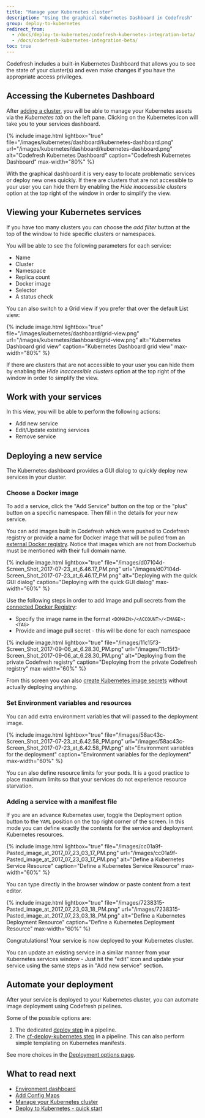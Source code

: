```yaml
---
title: "Manage your Kubernetes cluster"
description: "Using the graphical Kubernetes Dashboard in Codefresh"
group: deploy-to-kubernetes
redirect_from:
  - /docs/deploy-to-kubernetes/codefresh-kubernetes-integration-beta/
  - /docs/codefresh-kubernetes-integration-beta/
toc: true
---
```


Codefresh includes a built-in Kubernetes Dashboard that allows you to see the state of your cluster(s) and even make changes if you have the appropriate access privileges.

## Accessing the Kubernetes Dashboard

After [adding a cluster]({{site.baseurl}}/docs/deploy-to-kubernetes/add-kubernetes-cluster/), you will be able to manage your Kubernetes assets via the *Kubernetes tab* on the left pane. Clicking on the Kubernetes icon will take you to your services dashboard.

{% include image.html
lightbox="true"
file="/images/kubernetes/dashboard/kubernetes-dashboard.png"
url="/images/kubernetes/dashboard/kubernetes-dashboard.png"
alt="Codefresh Kubernetes Dashboard"
caption="Codefresh Kubernetes Dashboard"
max-width="80%"
  %}

With the graphical dashboard it is very easy to locate problematic services or deploy new ones quickly. If there are clusters that are not accessible to your user you can hide them by enabling the *Hide inaccessible clusters* option at the top right of the window in order to simplify the view.

## Viewing your Kubernetes services

If you have too many clusters you can choose the *add filter* button at the top of the window to hide specific clusters or namespaces.

You will be able to see the following parameters for each service:
* Name
* Cluster
* Namespace
* Replica count
* Docker image
* Selector
* A status check

You can also switch to a Grid view if you prefer that over the default List view:


{% include image.html
lightbox="true"
file="/images/kubernetes/dashboard/grid-view.png"
url="/images/kubernetes/dashboard/grid-view.png"
alt="Kubernetes Dashboard grid view"
caption="Kubernetes Dashboard grid view"
max-width="80%"
  %}

 If there are clusters that are not accessible to your user you can hide them by enabling the *Hide inaccessible clusters* option at the top right of the window in order to simplify the view.


## Work with your services

In this view, you will be able to perform the following actions:

* Add new service
* Edit/Update existing services
* Remove service


## Deploying a new service

The Kubernetes dashboard provides a GUI dialog to quickly deploy new services in your cluster.

### Choose a Docker image

To add a service, click the "Add Service" button on the top or the "plus" button on a specific namespace. Then fill in the details for your new service.

You can add images built in Codefresh which were pushed to Codefresh registry or provide a name for Docker image that will be pulled from an [external Docker registry]({{site.baseurl}}/docs/docker-registries/external-docker-registries/). Notice that images which are not from Dockerhub must be mentioned with their full domain name. 

{% include image.html 
lightbox="true" 
file="/images/d07104d-Screen_Shot_2017-07-23_at_6.46.17_PM.png" 
url="/images/d07104d-Screen_Shot_2017-07-23_at_6.46.17_PM.png" 
alt="Deploying with the quick GUI dialog"
caption="Deploying with the quick GUI dialog"
max-width="60%" 
%}


Use the following steps in order to add Image and pull secrets from the [connected Docker Registry]({{site.baseurl}}/docs/docker-registries/external-docker-registries/):
* Specify the image name in the format `<DOMAIN>/<ACCOUNT>/<IMAGE>:<TAG>`
* Provide and image pull secret - this will be done for each namespace

{% include image.html 
lightbox="true" 
file="/images/11c15f3-Screen_Shot_2017-09-06_at_6.28.30_PM.png" 
url="/images/11c15f3-Screen_Shot_2017-09-06_at_6.28.30_PM.png" 
alt="Deploying from the private Codefresh registry"
caption="Deploying from the private Codefresh registry"
max-width="60%" 
%}

From this screen you can also [create Kubernetes image secrets]({{site.baseurl}}/docs/deploy-to-kubernetes/access-docker-registry-from-kubernetes/) without actually deploying anything.


### Set Environment variables and resources

You can add extra environment variables that will passed to the deployment image.

{% include image.html 
lightbox="true" 
file="/images/58ac43c-Screen_Shot_2017-07-23_at_6.42.58_PM.png" 
url="/images/58ac43c-Screen_Shot_2017-07-23_at_6.42.58_PM.png" 
alt="Environment variables for the deployment"
caption="Environment variables for the deployment" 
max-width="60%" 
%}



You can also define resource limits for your pods.
It is a good practice to place maximum limits so that your services do not experience resource starvation.


### Adding a service with a manifest file

If you are an advance Kubernetes user, toggle the Deployment option button to the `YAML` position on the top right corner of the screen.
In this mode you can define exactly the contents for the service and deployment Kubernetes resources.
  
{% include image.html 
lightbox="true" 
file="/images/cc01a9f-Pasted_image_at_2017_07_23_03_17_PM.png" 
url="/images/cc01a9f-Pasted_image_at_2017_07_23_03_17_PM.png" 
alt="Define a Kubernetes Service Resource"
caption="Define a Kubernetes Service Resource" 
max-width="60%" 
%}

You can type directly in the browser window or paste content from a text editor.

{% include image.html 
lightbox="true" 
file="/images/7238315-Pasted_image_at_2017_07_23_03_18_PM.png" 
url="/images/7238315-Pasted_image_at_2017_07_23_03_18_PM.png" 
alt="Define a Kubernetes Deployment Resource"
caption="Define a Kubernetes Deployment Resource" 
max-width="60%" 
%}


Congratulations! Your service is now deployed to your Kubernetes cluster.

You can update an existing service in a similar manner from your Kubernetes services window - Just hit the "edit" icon and update your service using the same steps as in "Add new service" section.

## Automate your deployment

After your service is deployed to your Kubernetes cluster, you can automate image deployment using Codefresh pipelines.

Some of the possible options are:

1. The dedicated [deploy step]({{site.baseurl}}/docs/codefresh-yaml/steps/deploy/) in a pipeline. 
1. The [cf-deploy-kubernetes step]({{site.baseurl}}/docs/deploy-to-kubernetes/kubernetes-templating/) in a pipeline. This can also perform simple templating on Kubernetes manifests.

See more choices in the [Deployment options page]({{site.baseurl}}/docs/deploy-to-kubernetes/deployment-options-to-kubernetes/).

## What to read next

- [Environment dashboard]({{site.baseurl}}/docs/deploy-to-kubernetes/environment-dashboard/)
- [Add Config Maps]({{site.baseurl}}/docs/deploy-to-kubernetes/add-config-maps-to-your-namespaces/)
- [Manage your Kubernetes cluster]({{site.baseurl}}/docs/deploy-to-kubernetes/manage-kubernetes/)
- [Deploy to Kubernetes - quick start]({{site.baseurl}}/docs/getting-started/deployment-to-kubernetes-quick-start-guide/)


